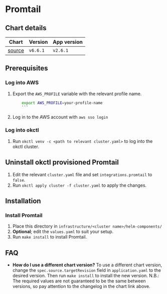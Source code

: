 # Promtail

## Chart details

| Chart                                                           | Version  | App version |
| --------------------------------------------------------------- | -------- | ----------- |
| [source](https://artifacthub.io/packages/helm/grafana/promtail) | `v6.6.1` | `v2.6.1`    |

## Prerequisites

### Log into AWS

1. Export the `AWS_PROFILE` variable with the relevant profile name.
    ```bash
		export AWS_PROFILE=your-profile-name
		```
2. Log in to the AWS account with `aws sso login`

### Log into okctl

1. Run `okctl venv -c <path to relevant cluster.yaml>` to log into the okctl cluster.

## Uninstall okctl provisioned Promtail

1. Edit the relevant `cluster.yaml` file and set `integrations.promtail` to `false`.
2. Run `okctl apply cluster -f cluster.yaml` to apply the changes.

## Installation

### Install Promtail

1. Place this directory in `infrastructure/<cluster name>/helm-components/`
2. **Optional**; edit the `values.yaml` to suit your setup.
3. Run `make install` to install Promtail.

## FAQ

- **How do I use a different chart version?** To use a different chart version, change the `spec.source.targetRevision` field
    in `application.yaml` to the desired version. Then run `make install` to install the new version. N.B.: The required
		values are not guaranteed to be the same between versions, so pay attention to the changelog in the chart link above.

